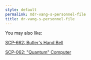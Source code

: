 ```yaml
---
style: default
permalink: Xdr-vang-s-personnel-file
title: dr-vang-s-personnel-file
---
```

You may also like:

[SCP-662: Butler's Hand Bell](http://scp-wiki.net/scp-662)

[SCP-062: "Quantum" Computer](http://scp-wiki.net/scp-062)
